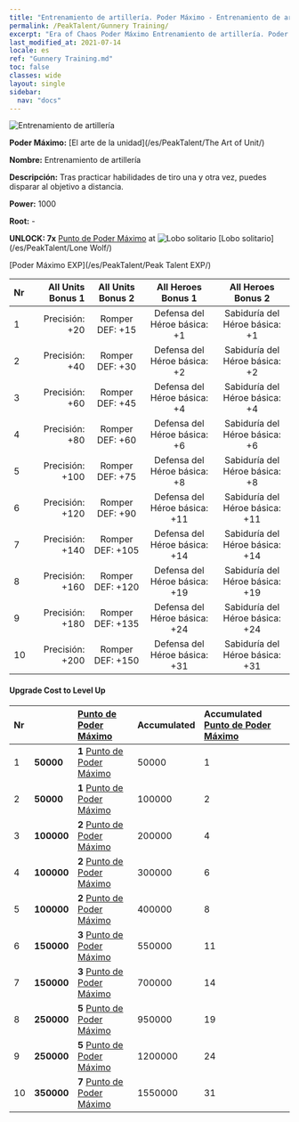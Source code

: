 ```yaml
---
title: "Entrenamiento de artillería. Poder Máximo - Entrenamiento de artillería"
permalink: /PeakTalent/Gunnery Training/
excerpt: "Era of Chaos Poder Máximo Entrenamiento de artillería. Poder Máximo Entrenamiento de artillería. Entrenamiento de artillería"
last_modified_at: 2021-07-14
locale: es
ref: "Gunnery Training.md"
toc: false
classes: wide
layout: single
sidebar:
  nav: "docs"
---
```


  ![Entrenamiento de artillería](/images/pt/talent_2008.png)

  **Poder Máximo:** [El arte de la unidad](/es/PeakTalent/The Art of Unit/)

  **Nombre:** Entrenamiento de artillería

  **Descripción:** Tras practicar habilidades de tiro una y otra vez, puedes disparar al objetivo a distancia.

  **Power:** 1000

  **Root:** -

  **UNLOCK: 7x** [Punto de Poder Máximo](/ItemsES/con_934/) at ![Lobo solitario](/images/pt/talent_2001.png) [Lobo solitario](/es/PeakTalent/Lone Wolf/)

  [Poder Máximo EXP](/es/PeakTalent/Peak Talent EXP/)

  | Nr | All Units Bonus 1 | All Units Bonus 2 | All Heroes Bonus 1 | All Heroes Bonus 2 |
  |:---|--------------:|:-------------:|:-------------:|:-------------:|
  | 1 | Precisión: +20 | Romper DEF: +15 | Defensa del Héroe básica: +1 | Sabiduría del Héroe básica: +1 |
  | 2 | Precisión: +40 | Romper DEF: +30 | Defensa del Héroe básica: +2 | Sabiduría del Héroe básica: +2 |
  | 3 | Precisión: +60 | Romper DEF: +45 | Defensa del Héroe básica: +4 | Sabiduría del Héroe básica: +4 |
  | 4 | Precisión: +80 | Romper DEF: +60 | Defensa del Héroe básica: +6 | Sabiduría del Héroe básica: +6 |
  | 5 | Precisión: +100 | Romper DEF: +75 | Defensa del Héroe básica: +8 | Sabiduría del Héroe básica: +8 |
  | 6 | Precisión: +120 | Romper DEF: +90 | Defensa del Héroe básica: +11 | Sabiduría del Héroe básica: +11 |
  | 7 | Precisión: +140 | Romper DEF: +105 | Defensa del Héroe básica: +14 | Sabiduría del Héroe básica: +14 |
  | 8 | Precisión: +160 | Romper DEF: +120 | Defensa del Héroe básica: +19 | Sabiduría del Héroe básica: +19 |
  | 9 | Precisión: +180 | Romper DEF: +135 | Defensa del Héroe básica: +24 | Sabiduría del Héroe básica: +24 |
  | 10 | Precisión: +200 | Romper DEF: +150 | Defensa del Héroe básica: +31 | Sabiduría del Héroe básica: +31 |


#### Upgrade Cost to Level Up

  | Nr | <i class="fas fa-coins"/> | [Punto de Poder Máximo](/ItemsES/con_934/) | Accumulated <i class="fas fa-coins"/> | Accumulated [Punto de Poder Máximo](/ItemsES/con_934/) |
  |:---|:--------------|:-------------|:-------------|:-------------|
  | 1 | **50000** | **1** [Punto de Poder Máximo](/ItemsES/con_934/) | 50000 | 1 |
  | 2 | **50000** | **1** [Punto de Poder Máximo](/ItemsES/con_934/) | 100000 | 2 |
  | 3 | **100000** | **2** [Punto de Poder Máximo](/ItemsES/con_934/) | 200000 | 4 |
  | 4 | **100000** | **2** [Punto de Poder Máximo](/ItemsES/con_934/) | 300000 | 6 |
  | 5 | **100000** | **2** [Punto de Poder Máximo](/ItemsES/con_934/) | 400000 | 8 |
  | 6 | **150000** | **3** [Punto de Poder Máximo](/ItemsES/con_934/) | 550000 | 11 |
  | 7 | **150000** | **3** [Punto de Poder Máximo](/ItemsES/con_934/) | 700000 | 14 |
  | 8 | **250000** | **5** [Punto de Poder Máximo](/ItemsES/con_934/) | 950000 | 19 |
  | 9 | **250000** | **5** [Punto de Poder Máximo](/ItemsES/con_934/) | 1200000 | 24 |
  | 10 | **350000** | **7** [Punto de Poder Máximo](/ItemsES/con_934/) | 1550000 | 31 |
